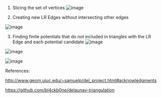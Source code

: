 1. Slicing the set of vertices
![image](https://github.com/shb0527/Delaunay-Triangulation-Divide-Conquer-/assets/111919818/6d01b484-82aa-468e-b6f5-d86b74f256e8)



2. Creating new LR Edges without intersecting other edges


![image](https://github.com/shb0527/Delaunay-Triangulation-Divide-Conquer-/assets/111919818/5c898c64-2a60-455a-ac66-550793d44c19)

3. Finding finite potentials that do not included in triangles with the LR Edge and each potential candidate
![image](https://github.com/shb0527/Delaunay-Triangulation-Divide-Conquer-/assets/111919818/69498311-85ab-4f7e-98ab-ce6c35741915)

![image](https://github.com/shb0527/Delaunay-Triangulation-Divide-Conquer-/assets/111919818/3b69ccab-814b-4775-8cb3-e3ce22c5251d)

![image](https://github.com/shb0527/Delaunay-Triangulation-Divide-Conquer-/assets/111919818/60dc1bf3-1b31-4bde-93d6-f8c415c06db2)


References:



http://www.geom.uiuc.edu/~samuelp/del_project.html#acknowledgments 



https://github.com/bl4ckb0ne/delaunay-triangulation


